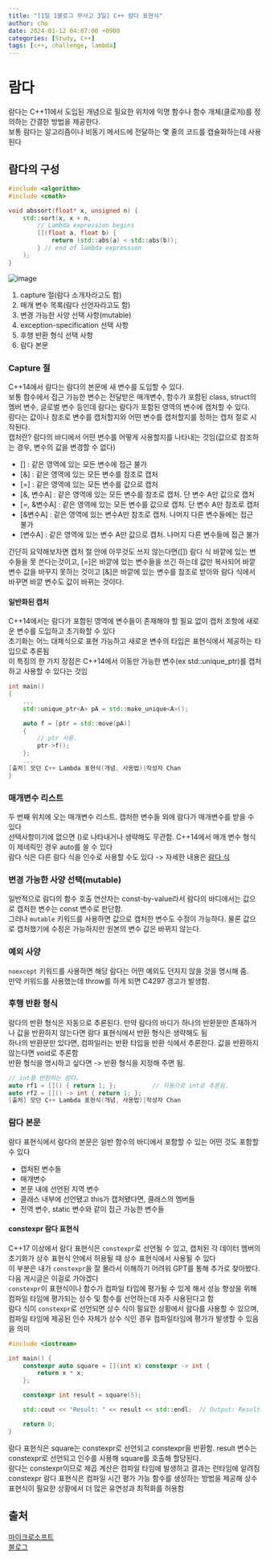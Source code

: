 ```yaml
---
title: "[1일 1블로그 무사고 3일] C++ 람다 표현식"
author: cho
date: 2024-01-12 04:07:00 +0900
categories: [Study, C++]
tags: [c++, challenge, lambda]
---
```


# 람다
람다는 C++11에서 도입된 개념으로 필요한 위치에 익명 함수나 함수 개체(클로저)를 정의하는 간결한 방법을 제공한다.  
보통 람다는 알고리즘이나 비동기 메서드에 전달하는 몇 줄의 코드를 캡슐화하는데 사용된다  

## 람다의 구성
```c++
#include <algorithm>
#include <cmath>

void abssort(float* x, unsigned n) {
    std::sort(x, x + n,
        // Lambda expression begins
        [](float a, float b) {
            return (std::abs(a) < std::abs(b));
        } // end of lambda expression
    );
}
```
![image](https://github.com/soonsoo3595/soonsoo3595.github.io/assets/86000058/ed2fc280-1823-4e3d-89f1-0f1e1954c9be)
1. capture 절(람다 소개자라고도 함)
2. 매개 변수 목록(람다 선언자라고도 함)
3. 변경 가능한 사양 선택 사항(mutable)
4. exception-specification 선택 사항
5. 후행 반환 형식 선택 사항
6. 람다 본문

### Capture 절
C++14에서 람다는 람다의 본문에 새 변수를 도입할 수 있다.  
보통 함수에서 접근 가능한 변수는 전달받은 매개변수, 함수가 포함된 class, struct의 멤버 변수, 글로벌 변수 등인데 람다는 람다가 포함된 영역의 변수에 캡처할 수 있다.  
람다는 값이나 참조로 변수를 캡처할지와 어떤 변수를 캡처할지를 정하는 캡처 절로 시작된다.  
캡처란? 람다의 바디에서 어떤 변수를 어떻게 사용할지를 나타내는 것임(값으로 참조하는 경우, 변수의 값을 변경할 수 없다)  
- [] : 같은 영역에 있는 모든 변수에 접근 불가
- [&] : 같은 영역에 있는 모든 변수를 참조로 캡처
- [=] : 같은 영역에 있는 모든 변수를 값으로 캡처
- [&, 변수A] : 같은 영역에 있는 모든 변수를 참조로 캡처. 단 변수 A만 값으로 캡처
- [=, &변수A] : 같은 영역에 있는 모든 변수를 값으로 캡처. 단 변수 A만 참조로 캡처
- [&변수A] : 같은 영역에 있는 변수A만 참조로 캡처. 나머지 다른 변수들에는 접근 불가
- [변수A] : 같은 영역에 있는 변수 A만 값으로 캡처. 나머지 다른 변수들에 접근 불가

간단히 요약해보자면 캡처 절 안에 아무것도 쓰지 않는다면([]) 람다 식 바깥에 있는 변수들을 못 쓴다는것이고, [=]은 바깥에 있는 변수들을 쓰긴 하는데 값만 복사되어 바깥 변수 값을 바꾸지 못하는 것이고 [&]은 바깥에 있는 변수를 참조로 받아와 람다 식에서 바꾸면 바깥 변수도 값이 바뀌는 것이다.

#### 일반화된 캡처
C++14에서는 람다가 포함된 영역에 변수들이 존재해야 할 필요 없이 캡처 조항에 새로운 변수를 도입하고 초기화할 수 있다  
초기화는 어느 대체식으로 표현 가능하고 새로운 변수의 타입은 표현식에서 제공하는 타입으로 추론됨  
이 특징의 한 가지 장점은 C++14에서 이동만 가능한 변수(ex std::unique_ptr)를 캡처하고 사용할 수 있다는 것임  
```c++
int main()
{
    ...
    std::unique_ptr<A> pA = std::make_unique<A>();

    auto f = [ptr = std::move(pA)]
    {
        // ptr 사용.
        ptr->f();
    };
    ...
[출처] 모던 C++ Lambda 표현식(개념, 사용법)|작성자 Chan
}
```

### 매개변수 리스트
두 번째 위치에 오는 매개변수 리스트. 캡처한 변수들 외에 람다가 매개변수를 받을 수 있다  
선택사항이기에 없으면 ()로 나타내거나 생략해도 무관함.
C++14에서 매개 변수 형식이 제네릭인 경우 auto를 쓸 수 있다  
람다 식은 다른 람다 식을 인수로 사용할 수도 있다 -> 자세한 내용은 [람다 식](https://learn.microsoft.com/ko-kr/cpp/cpp/examples-of-lambda-expressions?view=msvc-170)  

### 변경 가능한 사양 선택(mutable)
일반적으로 람다의 함수 호출 연산자는 const-by-value라서 람다의 바디에서는 값으로 캡처한 변수는 const 변수로 판단함.  
그러나 `mutable` 키워드를 사용하면 값으로 캡처한 변수도 수정이 가능하다. 물론 값으로 캡처했기에 수정은 가능하지만 원본의 변수 값은 바뀌지 않는다.  

### 예외 사양
`noexcept` 키워드를 사용하면 해당 람다는 어떤 예외도 던지지 않을 것을 명시해 줌.  
만약 키워드를 사용했는데 throw를 하게 되면 C4297 경고가 발생함.  

### 후행 반환 형식
람다의 반환 형식은 자동으로 추론된다. 만약 람다의 바디가 하나의 반환문만 존재하거나 값을 반환하지 않는다면 람다 표현식에서 반환 형식은 생략해도 됨  
하나의 반환문만 있다면, 컴파일러는 반환 타입을 반환 식에서 추론한다. 값을 반환하지 않는다면 void로 추론함  
반환 형식을 명시하고 싶다면 -> 반환 형식을 지정해 주면 됨.  
```c++
// int를 반환하는 람다.
auto rf1 = []() { return 1; };          // 자동으로 int로 추론됨.
auto rf2 = []() -> int { return 1; };
[출처] 모던 C++ Lambda 표현식(개념, 사용법)|작성자 Chan
```

### 람다 본문
람다 표현식에서 람다의 본문은 일반 함수의 바디에서 포함할 수 있는 어떤 것도 포함할 수 있다  
- 캡처된 변수들
- 매개변수
- 본문 내에 선언된 지역 변수
- 클래스 내부에 선언됐고 this가 캡처됐다면, 클래스의 멤버들
- 전역 변수, static 변수와 같이 접근 가능한 변수들

#### constexpr 람다 표현식
C++17 이상에서 람다 표현식은 `constexpr`로 선언될 수 있고, 캡처된 각 데이터 멤버의 초기화가 상수 표현식 안에서 허용될 때 상수 표현식에서 사용될 수 있다  
이 부분은 내가 `constexpr`을 잘 몰라서 이해하기 어려워 GPT를 통해 추가로 찾아봤다. 다음 게시글은 이걸로 가야겠다  
`constexpr`이 표현식이나 함수가 컴파일 타임에 평가될 수 있게 해서 성능 향상을 위해 컴파일 타임에 평가되는 상수 및 함수를 선언하는데 자주 사용된다고 함  
람다 식이 `constexpr`로 선언되면 상수 식이 필요한 상황에서 람다를 사용할 수 있으며, 컴파일 타임에 제공된 인수 자체가 상수 식인 경우 컴파일타임에 평가가 발생할 수 있음을 의미  
``` c++
#include <iostream>

int main() {
    constexpr auto square = [](int x) constexpr -> int {
        return x * x;
    };

    constexpr int result = square(5);

    std::cout << "Result: " << result << std::endl;  // Output: Result: 25

    return 0;
}
```
람다 표현식은 square는 constexpr로 선언되고 constexpr을 반환함. result 변수는 constexpr로 선언되고 인수를 사용해 square를 호출해 할당된다.  
람다는 constexpr이므로 제곱 계산은 컴파일 타임에 발생하고 결과는 런타임에 알려짐  
constexpr 람다 표현식은 컴파일 시간 평가 가능 함수를 생성하는 방법을 제공해 상수 표현식이 필요한 상황에서 더 많은 유연성과 최적화를 허용함

## 출처
[마이크로소프트](https://learn.microsoft.com/ko-kr/cpp/cpp/lambda-expressions-in-cpp?view=msvc-170)  
[블로그](https://blog.naver.com/yoochansong/222089036506)  
